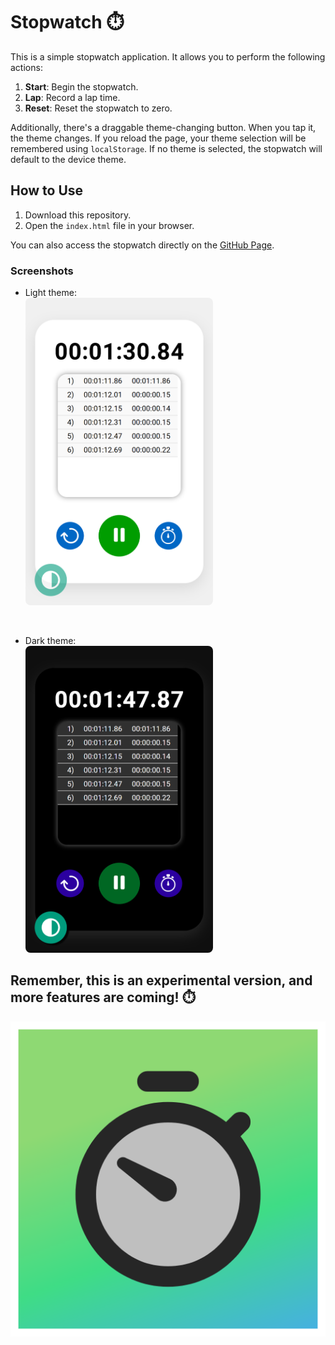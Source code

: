 # Stopwatch ⏱️

This is a simple stopwatch application. It allows you to perform the following actions:

1. **Start**: Begin the stopwatch.
2. **Lap**: Record a lap time.
3. **Reset**: Reset the stopwatch to zero.

Additionally, there's a draggable theme-changing button. When you tap it, the theme changes. If you reload the page, your theme selection will be remembered using `localStorage`. If no theme is selected, the stopwatch will default to the device theme.

## How to Use

1. Download this repository.
2. Open the `index.html` file in your browser.

You can also access the stopwatch directly on the [GitHub Page](https://shihanrishad.github.io/Stopwatch/).

### Screenshots

- Light theme:<br>
  <img src="images/screenshot-white.png" alt="Screenshot light theme" style="border-radius: 8px;" width="300px">

<br>

- Dark theme:<br>
  <img src="images/screenshot-dark.png" alt="Screenshot dark theme" style="border-radius: 8px;" width="300px">

Remember, this is an experimental version, and more features are coming! ⏱️
---

![Stopwatch](images/icon-1024x1024.png)
